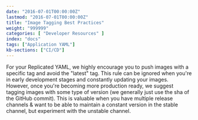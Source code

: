```yaml
---
date: "2016-07-01T00:00:00Z"
lastmod: "2016-07-01T00:00:00Z"
title: "Image Tagging Best Practices"
weight: "999999"
categories: [ "Developer Resources" ]
index: "docs"
tags: ["Application YAML"]
kb-sections: ["CI/CD"]
---
```


For your Replicated YAML, we highly encourage you to push images with a specific tag and avoid the "latest" tag. This rule can be ignored when you're in early development stages and constantly  updating your images. However, once you're becoming more production ready, we suggest tagging  images with some type of version (we generally just use the sha of the GitHub commit). This is valuable when you have multiple release channels & want to be able to maintain a constant version  in the stable channel, but experiment with the unstable channel.
